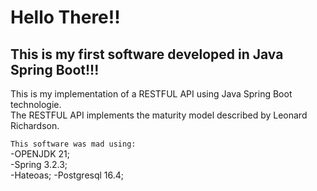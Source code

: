 # Hello There!!
## This is my first software developed in Java Spring Boot!!!
This is my implementation of a RESTFUL API using Java Spring Boot technologie.  
The RESTFUL API implements the maturity model described by Leonard Richardson.

`This software was mad using:`  
    -OPENJDK 21;  
    -Spring 3.2.3;  
    -Hateoas;
    -Postgresql 16.4;